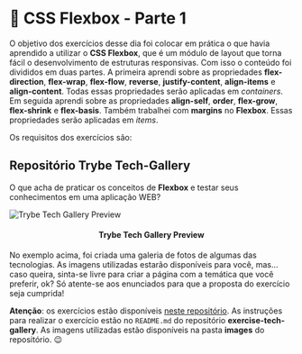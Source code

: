 # :pencil: CSS Flexbox - Parte 1

O objetivo dos exercícios desse dia foi colocar em prática o que havia aprendido  a utilizar o **CSS Flexbox**, que é um módulo de layout que torna fácil o desenvolvimento de estruturas responsivas. Com isso o conteúdo foi divididos em duas partes. A primeira aprendi sobre as propriedades **flex-direction**, **flex-wrap**, **flex-flow**, **reverse**, **justify-content**, **align-items** e **align-content**. Todas essas propriedades serão aplicadas em _containers_. Em seguida aprendi sobre as propriedades **align-self**, **order**, **flex-grow**, **flex-shrink** e **flex-basis**. Também trabalhei com **margins** no **Flexbox**. Essas propriedades serão aplicadas em _items_.

Os requisitos dos exercícios são:

## Repositório Trybe Tech-Gallery

O que acha de praticar os conceitos de **Flexbox** e testar seus conhecimentos em uma aplicação WEB?

<img src="https://content-assets.betrybe.com/prod/Trybe%20Tech%20Gallery%20Preview.jpeg" alt="Trybe Tech Gallery Preview"/>
<h4 align="center">Trybe Tech Gallery Preview</h4>

No exemplo acima, foi criada uma galeria de fotos de algumas das tecnologias. As imagens utilizadas estarão disponíveis para você, mas… caso queira, sinta-se livre para criar a página com a temática que você preferir, ok? Só atente-se aos enunciados para que a proposta do exercício seja cumprida!

**Atenção**: os exercícios estão disponíveis [neste repositório](https://github.com/tryber/exercise-tech-gallery). As instruções para realizar o exercício estão no `README.md` do repositório **exercise-tech-gallery**. As imagens utilizadas estão disponíveis na pasta **images** do repositório. 😉




